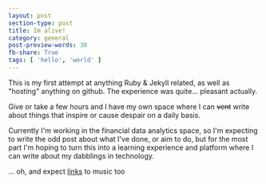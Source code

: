 ```yaml
---
layout: post
section-type: post
title: Im alive!
category: general
post-preview-words: 30
fb-share: True
tags: [ 'hello', 'world' ]
---
```


This is my first attempt at anything Ruby & Jekyll related, as well as "hosting" anything on github. The experience was quite... pleasant actually.

Give or take a few hours and I have my own space where I can ~~vent~~ write about things that inspire or cause despair on a daily basis.

Currently I'm working in the financial data analytics space, so I'm expecting to write the odd post about what I've done, or aim to do, but for the most part I'm hoping to turn this into a learning experience and platform where I can write about my dabblings in technology. 

... oh, and expect <a href="http://anemptycity.bandcamp.com/track/ukufa" target="\_blank">links</a> to music too